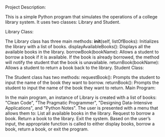 Project Description:

This is a simple Python program that simulates the operations of a college library system. It uses two classes: Library and Student.

Library Class:

The Library class has three main methods:
__init__(self, listOfBooks): Initializes the library with a list of books.
displayAvailableBooks(): Displays all the available books in the library.
borrowBook(bookName): Allows a student to borrow a book if it is available. If the book is already borrowed, the method will notify the student that the book is unavailable.
returnBook(bookName): Allows a student to return a book back to the library.
Student Class:

The Student class has two methods:
requestBook(): Prompts the student to input the name of the book they want to borrow.
returnBook(): Prompts the student to input the name of the book they want to return.
Main Program:

In the main program, an instance of Library is created with a list of books: "Clean Code", "The Pragmatic Programmer", "Designing Data-Intensive Applications", and "Python Notes".
The user is presented with a menu that allows them to:
List all available books in the library.
Request to borrow a book.
Return a book to the library.
Exit the system.
Based on the user’s input, the appropriate function is called to either display books, borrow a book, return a book, or exit the program.
